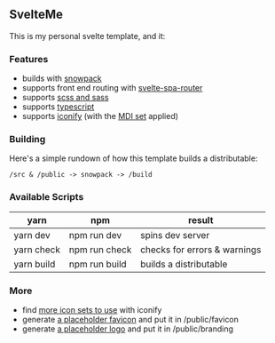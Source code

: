 ## SvelteMe

This is my personal svelte template, and it:

### Features
- builds with [snowpack](https://www.snowpack.dev)
- supports front end routing with [svelte-spa-router](https://github.com/ItalyPaleAle/svelte-spa-router)
- supports [scss and sass](https://sass-lang.com/documentation/syntax)
- supports [typescript](https://www.typescriptlang.org/)
- supports [iconify](https://iconify.design) (with the [MDI set](https://iconify.design/icon-sets/mdi) applied)

### Building
Here's a simple rundown of how this template builds a distributable:

`/src & /public -> snowpack -> /build`

### Available Scripts
| yarn       | npm           | result						|
| ---------- | ------------- | ---------------------------- |
| yarn dev   | npm run dev   | spins dev server				|
| yarn check | npm run check | checks for errors & warnings	|
| yarn build | npm run build | builds a distributable		|

### More
- find [more icon sets to use](https://iconify.design/icon-sets) with iconify
- generate [a placeholder favicon](https://favicon.io/favicon-generator) and put it in /public/favicon
- generate [a placeholder logo](https://brandhub.io/logos) and put it in /public/branding
